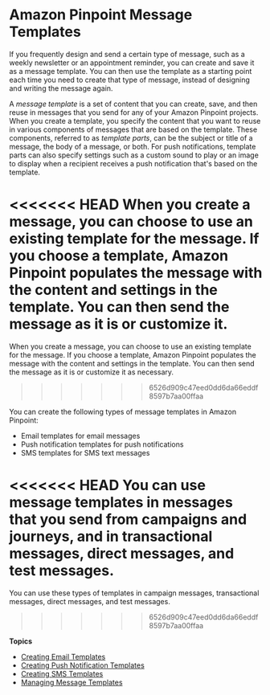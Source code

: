# Amazon Pinpoint Message Templates<a name="messages-templates"></a>

If you frequently design and send a certain type of message, such as a weekly newsletter or an appointment reminder, you can create and save it as a message template\. You can then use the template as a starting point each time you need to create that type of message, instead of designing and writing the message again\.

A *message template* is a set of content that you can create, save, and then reuse in messages that you send for any of your Amazon Pinpoint projects\. When you create a template, you specify the content that you want to reuse in various components of messages that are based on the template\. These components, referred to as *template parts*, can be the subject or title of a message, the body of a message, or both\. For push notifications, template parts can also specify settings such as a custom sound to play or an image to display when a recipient receives a push notification that's based on the template\.

<<<<<<< HEAD
When you create a message, you can choose to use an existing template for the message\. If you choose a template, Amazon Pinpoint populates the message with the content and settings in the template\. You can then send the message as it is or customize it\.
=======
When you create a message, you can choose to use an existing template for the message\. If you choose a template, Amazon Pinpoint populates the message with the content and settings in the template\. You can then send the message as it is or customize it as necessary\.
>>>>>>> 6526d909c47eed0dd6da66eddf8597b7aa00ffaa

You can create the following types of message templates in Amazon Pinpoint:
+ Email templates for email messages
+ Push notification templates for push notifications
+ SMS templates for SMS text messages

<<<<<<< HEAD
You can use message templates in messages that you send from campaigns and journeys, and in transactional messages, direct messages, and test messages\.
=======
You can use these types of templates in campaign messages, transactional messages, direct messages, and test messages\.
>>>>>>> 6526d909c47eed0dd6da66eddf8597b7aa00ffaa

**Topics**
+ [Creating Email Templates](message-templates-creating-email.md)
+ [Creating Push Notification Templates](message-templates-creating-push.md)
+ [Creating SMS Templates](message-templates-creating-sms.md)
+ [Managing Message Templates](message-templates-managing.md)
